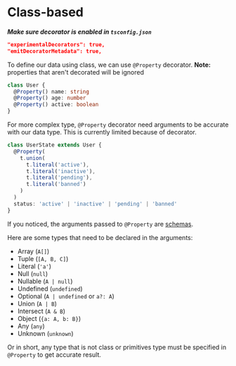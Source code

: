 # Class-based

**_Make sure decorator is enabled in `tsconfig.json`_**

```json
"experimentalDecorators": true,
"emitDecoratorMetadata": true,
```

To define our data using class, we can use `@Property` decorator. **Note:** properties that aren't decorated will be ignored

```ts
class User {
  @Property() name: string
  @Property() age: number
  @Property() active: boolean
}
```

For more complex type, `@Property` decorator need arguments to be accurate with our data type. This is currently limited because of decorator.

```ts
class UserState extends User {
  @Property(
    t.union(
      t.literal('active'),
      t.literal('inactive'),
      t.literal('pending'),
      t.literal('banned')
    )
  )
  status: 'active' | 'inactive' | 'pending' | 'banned'
}
```

If you noticed, the arguments passed to `@Property` are [schemas](03-schema.md).

Here are some types that need to be declared in the arguments:

- Array (`A[]`)
- Tuple (`[A, B, C]`)
- Literal (`'a'`)
- Null (`null`)
- Nullable (`A | null`)
- Undefined (`undefined`)
- Optional (`A | undefined` or `a?: A`)
- Union (`A | B`)
- Intersect (`A & B`)
- Object (`{a: A, b: B}`)
- Any (`any`)
- Unknown (`unknown`)

Or in short, any type that is not class or primitives type must be specified in `@Property` to get accurate result.
